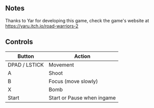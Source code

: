## Notes

Thanks to Yar for developing this game, check the game's website at https://yaru.itch.io/road-warriors-2
## Controls

| Button | Action |
|--|--| 
|DPAD / LSTICK|Movement|
|A|Shoot|
|B|Focus (move slowly)|
|X|Bomb|
|Start|Start or Pause when ingame|


